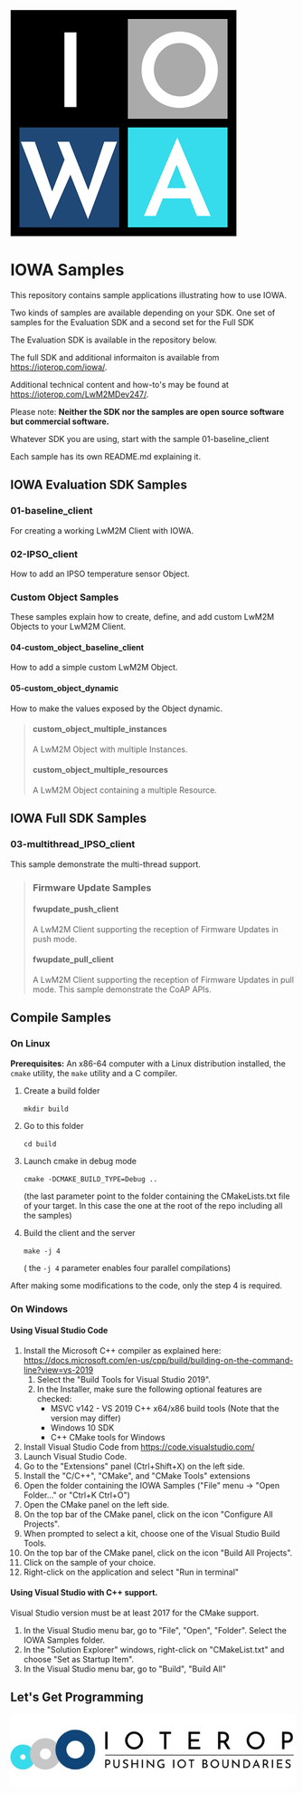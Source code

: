 ![IOWA Logo](.images/iowa_logo.png)

# IOWA Samples

This repository contains sample applications illustrating how to use IOWA.

Two kinds of samples are available depending on your SDK. One set of samples for the Evaluation SDK and a second set for the Full SDK

The Evaluation SDK is available in the repository below. 

The full SDK and additional informaiton is available from https://ioterop.com/iowa/.

Additional technical content and how-to's may be found at https://ioterop.com/LwM2MDev247/.

Please note: **Neither the SDK nor the samples are open source software but commercial software.**

Whatever SDK you are using, start with the sample 01-baseline_client

Each sample has its own README.md explaining it.

## IOWA Evaluation SDK Samples

### 01-baseline_client

For creating a working LwM2M Client with IOWA.

### 02-IPSO_client

How to add an IPSO temperature sensor Object.

### Custom Object Samples

These samples explain how to create, define, and add custom LwM2M Objects to your LwM2M Client.

#### 04-custom_object_baseline_client

How to add a simple custom LwM2M Object.

#### 05-custom_object_dynamic

How to make the values exposed by the Object dynamic.

> #### custom_object_multiple_instances
>
> A LwM2M Object with multiple Instances.
>
> #### custom_object_multiple_resources
>
> A LwM2M Object containing a multiple Resource.

## IOWA Full SDK Samples

### 03-multithread_IPSO_client

This sample demonstrate the multi-thread support.

> ### Firmware Update Samples
>
> #### fwupdate_push_client
>
> A LwM2M Client supporting the reception of Firmware Updates in push mode.
>
> #### fwupdate_pull_client
>
> A LwM2M Client supporting the reception of Firmware Updates in pull mode. This sample demonstrate the CoAP APIs.



## Compile Samples

### On Linux

**Prerequisites:** An x86-64 computer with a Linux distribution installed, the `cmake` utility, the `make` utility and a C compiler.

1. Create a build folder

   `mkdir build`

2. Go to this folder

   `cd build`

3. Launch cmake in debug mode

   `cmake -DCMAKE_BUILD_TYPE=Debug ..`

   (the last parameter point to the folder containing the CMakeLists.txt file of your target. In this case the one at the root of the repo including all the samples)

4. Build the client and the server

   `make -j 4`

   ( the `-j 4` parameter enables four parallel compilations)

After making some modifications to the code, only the step 4 is required.


### On Windows

#### Using Visual Studio Code

1. Install the Microsoft C++ compiler as explained here: https://docs.microsoft.com/en-us/cpp/build/building-on-the-command-line?view=vs-2019
   1. Select the "Build Tools for Visual Studio 2019".
   2. In the Installer, make sure the following optional features are checked:
      * MSVC v142 - VS 2019 C++ x64/x86 build tools (Note that the version may differ)
      * Windows 10 SDK
      * C++ CMake tools for Windows
1. Install Visual Studio Code from https://code.visualstudio.com/
1. Launch Visual Studio Code.
1. Go to the "Extensions" panel (Ctrl+Shift+X) on the left side.
1. Install the "C/C++", "CMake", and "CMake Tools" extensions
1. Open the folder containing the IOWA Samples ("File" menu -> "Open Folder..." or "Ctrl+K Ctrl+O")
1. Open the CMake panel on the left side.
1. On the top bar of the CMake panel, click on the icon "Configure All Projects".
1. When prompted to select a kit, choose one of the Visual Studio Build Tools.
1. On the top bar of the CMake panel, click on the icon "Build All Projects".
1. Click on the sample of your choice.
1. Right-click on the application and select "Run in terminal"

#### Using Visual Studio with C++ support.

Visual Studio version must be at least 2017 for the CMake support.

1. In the Visual Studio menu bar, go to "File", "Open", "Folder". Select the IOWA Samples folder.
1. In the "Solution Explorer" windows, right-click on "CMakeList.txt" and choose "Set as Startup Item".
1. In the Visual Studio menu bar, go to "Build", "Build All"

## Let's Get Programming



![IoTerop Logo](.images/IoTerop_logo.jpg)